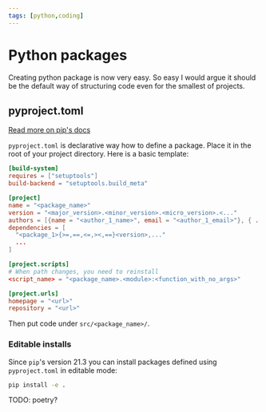 ```yaml
---
tags: [python,coding]
---
```

# Python packages

Creating python package is now very easy. So easy I would argue it should be the
default way of structuring code even for the smallest of projects.

## pyproject.toml

[Read more on pip's
docs](https://pip.pypa.io/en/stable/reference/build-system/pyproject-toml/)

`pyproject.toml` is declarative way how to define a package. Place it in the
root of your project directory. Here is a basic template:

```toml
[build-system]
requires = ["setuptools"]
build-backend = "setuptools.build_meta"

[project]
name = "<package_name>"
version = "<major_version>.<minor_version>.<micro_version>.<..."
authors = [{name = "<author_1_name>", email = "<author_1_email>"}, { ... }]
dependencies = [
  "<package_1>{>=,==,<=,><,==}<version>,..."
  ...
]

[project.scripts]
# When path changes, you need to reinstall
<script_name> = "<package_name>.<module>:<function_with_no_args>"

[project.urls]
homepage = "<url>"
repository = "<url>"
```

Then put code under `src/<package_name>/`.

### Editable installs

Since `pip`'s version 21.3 you can install packages defined using
`pyproject.toml` in editable mode:

```bash
pip install -e .
```


TODO: poetry?
